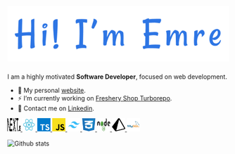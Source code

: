 <h1 align="center">
    <a href="https://emrebal.com">
        <img alt="Hi, I'm Emre" src="images/banner.png" />
    </a>
</h1>

I am a highly motivated **Software Developer**, focused on web development.

- 🎉 My personal [website](https://emrebal.com/).
- ⚡ I’m currently working on [Freshery Shop Turborepo](https://github.com/emrebal98/freshery-shop-monorepo).
- 💬 Contact me on [Linkedin](https://linkedin.com/in/emrebal98).

<p align="left">
    <a href="https://nextjs.org/" title="NextJS">
        <picture>
            <source media="(prefers-color-scheme: dark)" srcset="images/next.js-light.svg" width="30" height="30" />
            <source media="(prefers-color-scheme: light)" srcset="images/next.js-dark.svg" width="30" height="30" />
            <img src="images/next.js-dark.svg" alt="nextjs" width="30" height="30" />
        </picture>   
    </a>
    <a href="https://reactjs.org/" title="ReactJS"> 
        <img alt="reactjs" src="images/react.svg" width="30" height="30" />
    </a>
    <a href="https://www.typescriptlang.org/" title="TypeScript"> 
        <img alt="typescript" src="images/typescript.svg" width="30" height="30" />
    </a>
    <a href="https://developer.mozilla.org/en-US/docs/Web/javascript" title="JavaScript">
        <img alt="javascript" src="images/javascript.svg" width="30" height="30" /> 
    </a>
    <a href="https://tailwindcss.com/" title="TailwindCSS"> 
        <img alt="tailwindcss" src="images/tailwind.svg" width="30" height="30" />
    </a>
    <a href="https://developer.mozilla.org/en-US/docs/Web/CSS" title="CSS">
        <img alt="css" src="images/css.svg" width="30" height="30" />
    </a>
    <a href="https://nodejs.org/" title="NodeJS"> 
        <img alt="nodejs" src="images/nodejs.svg" width="30" height="30" />
    </a>
    <a href="https://www.prisma.io/" title="Prisma">
        <picture>
            <source media="(prefers-color-scheme: dark)" srcset="images/prisma-light.svg" width="30" height="30" />
            <source media="(prefers-color-scheme: light)" srcset="images/prisma-dark.svg" width="30" height="30" />
            <img src="images/prisma-dark.svg" alt="prisma" width="30" height="30" />
        </picture>
    </a>
    <a href="https://www.mysql.com" title="MySQL">
        <img alt="mysql" src="images/mysql.svg" width="30" height="30" />
    </a>
</p>

<p>
  <picture>
    <source media="(prefers-color-scheme: dark)" srcset="https://github-readme-stats.vercel.app/api?username=emrebal98&show_icons=true&count_private=true&locale=en&bg_color=0d1117&border_color=30363d&icon_color=2d75e4&title_color=2d75e4&text_color=c9d1d9" />
    <source media="(prefers-color-scheme: light)" srcset="https://github-readme-stats.vercel.app/api?username=emrebal98&show_icons=true&count_private=true&locale=en&bg_color=ffffff&border_color=d0d7de&icon_color=2d75e4&title_color=2d75e4&text_color=24292f" />
    <img alt="Github stats" align="center" src="https://github-readme-stats.vercel.app/api?username=emrebal98&show_icons=true&count_private=true&locale=en&bg_color=ffffff00&border_color=d0d7de&icon_color=2d75e4&title_color=2d75e4&text_color=7b8ca1" alt="emrebal98" />
  </picture>
</p>
